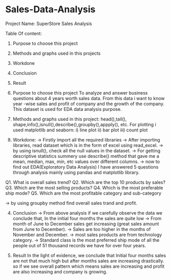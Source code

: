 # Sales-Data-Analysis
Project Name: SuperStore Sales Analysis

Table Of content:
1) Purpose to choose this project
2) Methods and graphs used in this projects
3) Workdone
4) Conclusion
5) Result


1) Purpose to choose this project
   To analyze and answer business questions about 4 years worth sales data. From this data i want to know year -wise sales and profit 
   of company and the growth of the company. This dataset is used for EDA data analysis purpose.


2) Methods and graphs used in this project: head(),tail(), shape,info(),isnull(),describe(),groupby(),appply(), etc.
  For plotting i used matplotlib and seaborn:
  i) line plot
 ii) bar plot
iii) count plot
 
3) Workdone:
-> Firstly import all the required libraries
-> After importing libraries, read dataset which is in the form of excel using read_excel.
-> by using isnull(), check all the null values in the dataset.
-> For getting descriptive statistics summery use describe() method that gave me a mean, median, max, min, etc values 
   over different columns.
-> now to find out EDA(Exploratory Data Analysis) I have answered 5 questions through analysis mainly using pandas and matplotlib library.

  Q1. What is overall sales trend? 
  Q2. Which are the top 10 products by sales?
  Q3. Which are the most selling products?
  Q4. Which is the most preferable ship mode?
  Q5. Which are the most profitable category and sub-category

-> by using groupby method find overall sales trand and profit.

4) Conclusion
-> From above analysis if we carefully observe the data we conclude that, In the initial four months the sales are quite low
-> From month of June to December sales get increasing (great sales amount from June to December).
-> Sales are too higher in the months of November and December.
-> most sales products are from technology category.
-> Standard class is the most preferred ship mode of all the people out of 51 thousand records we have for over four years.


5) Result
   In the light of evidence, we conclude that Initial four months sales are not that much high but after months sales are increasing 
   drastically. so if we see overall pattern which means sales are increasing and profit are also increasing and company is growing.
